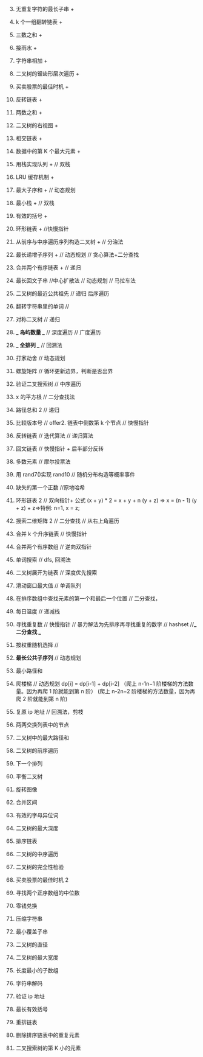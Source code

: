 3. 无重复字符的最长子串 +
4. k 个一组翻转链表 +
5. 三数之和 +
6. 接雨水 +
7. 字符串相加 +
8. 二叉树的锯齿形层次遍历 +
9. 买卖股票的最佳时机 +
10. 反转链表 +
11. 两数之和 +
12. 二叉树的右视图 +
13. 相交链表 +
14. 数据中的第 K 个最大元素 +
15. 用栈实现队列 + // 双栈
16. LRU 缓存机制 +
17. 最大子序和 + // 动态规划
18. 最小栈 + // 双栈
19. 有效的括号 +
20. 环形链表 + //快慢指针
21. 从前序与中序遍历序列构造二叉树 + // 分治法
22. 最长递增子序列 + // 动态规划 // 贪心算法+二分查找
23. 合并两个有序链表 + // 递归
24. 最长回文子串 //中心扩散法 // 动态规划 // 马拉车法
25. 二叉树的最近公共祖先 // 递归 后序遍历
26. 翻转字符串里的单词 //
27. 对称二叉树 // 递归
28. **_ 岛屿数量 _** // 深度遍历 // 广度遍历
29. **_ 全排列 _** // 回溯法
30. 打家劫舍 // 动态规划
31. 螺旋矩阵 // 循环更新边界，判断是否出界
32. 验证二叉搜索树 // 中序遍历
33. x 的平方根 // 二分查找法
34. 路径总和 2 // 递归
35. 比较版本号 //
    offer2. 链表中倒数第 k 个节点 // 快慢指针
36. 反转链表 // 迭代算法 // 递归算法
37. 回文链表 // 快慢指针 + 后半部分反转
38. 多数元素 // 摩尔投票法
39. 用 rand7()实现 rand10 // 随机分布构造等概率事件
40. 缺失的第一个正数 //原地哈希
41. 环形链表 2 // 双向指针+ 公式 (x + y) \* 2 = x + y + n (y + z) => x = (n - 1) (y + z) + z=>特例: n=1, x = z;
42. 搜索二维矩阵 2 // 二分查找 // 从右上角遍历
43. 合并 k 个升序链表 // 快慢指针
44. 合并两个有序数组 // 逆向双指针
45. 单词搜索 // dfs, 回溯法
46. 二叉树展开为链表 // 深度优先搜索
47. 滑动窗口最大值 // 单调队列
48. 在排序数组中查找元素的第一个和最后一个位置 // 二分查找，
49. 每日温度 // 递减栈
50. 寻找重复数 // 快慢指针 // 暴力解法为先排序再寻找重复的数字 // hashset //**_ 二分查找 _**
51. 按权重随机选择 //

52. **最长公共子序列** // 动态规划
53. 最小路径和
54. 爬楼梯 // 动态规划 dp[i] = dp[i-1] + dp[i-2]
    （爬上 n-1n−1 阶楼梯的方法数量。因为再爬 1 阶就能到第 n 阶）
    (爬上 n-2n−2 阶楼梯的方法数量，因为再爬 2 阶就能到第 n 阶)
55. 复原 ip 地址 // 回溯法，剪枝
56. 两两交换列表中的节点
57. 二叉树中的最大路径和
58. 二叉树的前序遍历
59. 下一个排列
60. 平衡二叉树
61. 旋转图像
62. 合并区间
63. 有效的字母异位词
64. 二叉树的最大深度
65. 排序链表
66. 二叉树的中序遍历
67. 二叉树的完全性检验
68. 买卖股票的最佳时机 2
69. 寻找两个正序数组的中位数
70. 零钱兑换
71. 压缩字符串
72. 最小覆盖子串
73. 二叉树的直径
74. 二叉树的最大宽度
75. 长度最小的子数组
76. 字符串解码
77. 验证 ip 地址
78. 最长有效括号
79. 重排链表
80. 删除排序链表中的重复元素
81. 二叉搜索树的第 K 小的元素 
